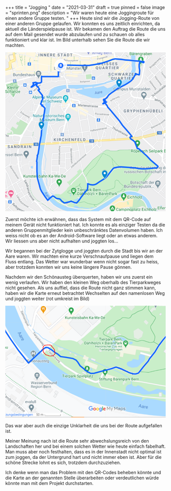 +++
title = "Jogging "
date = "2021-03-31"
draft = true
pinned = false
image = "sprinten.png"
description = "Wir waren heute eine Joggingroute für einen andere Gruppe testen. "
+++
Heute sind wir die Jogging-Route von einer anderen Gruppe gelaufen. Wir konnten es uns zeitlich einrichten, da aktuell die Länderspielpause ist. Wir bekamen den Auftrag die Route die uns auf dem Mail gesendet wurde abzulaufen und zu schauen ob alles funktioniert und klar ist. Im Bild unterhalb sehen Sie die Route die wir machten. 

![](route_sri_2.png)

Zuerst möchte ich erwähnen, dass das System mit dem QR-Code auf meinem Gerät nicht funktioniert hat. Ich konnte es als einziger Testen da die anderen Gruppenmitglieder kein unbeschränktes Datenvolumen haben. Ich weiss nicht ob es an der Android-Software liegt oder an etwas anderem. Wir liessen uns aber nicht aufhalten und joggten los...

Wir begannen bei der Zytglogge und joggten durch die Stadt bis wir an der Aare waren. Wir machten eine kurze Verschnaufpause und liegen dem Fluss entlang. Das Wetter war wunderbar wenn nicht sogar fast zu heiss, aber trotzdem konnten wir uns keine längere Pause gönnen. 

Nachdem wir den Schönausteg überquerten, haben wir uns zuerst ein wenig verlaufen. Wir haben den kleinen Weg oberhalb des Tierparkweges nicht gesehen. Als uns auffiel, dass die Route nicht ganz stimmen kann, haben wir die Karte erneut betrachtet Wechselten auf den namenlosen Weg und joggten weiter (rot umkreist im Bild) 

![](route_sri.png)

Das war aber auch die einzige Unklarheit die uns bei der Route aufgefallen ist. 

Meiner Meinung nach ist die Route sehr abwechslungsreich von den Landschaften her und bei einem solchen Wetter wie heute einfach fabelhaft. Man muss aber noch festhalten, dass es in der Innenstadt nicht optimal ist zum joggen, da der Untergrund hart und nicht immer eben ist. Aber für die schöne Strecke lohnt es sich, trotzdem durchzuziehen. 

Ich denke wenn man das Problem mit den QR-Codes beheben könnte und die Karte an der genannten Stelle überarbeiten oder verdeutlichen würde könnte man mit dem Projekt durchstarten.